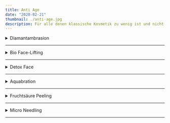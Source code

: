 ```yaml
---
title: Anti Age
date: "2020-02-21"
thumbnail: ./anti-age.jpg
description: Für alle denen klassische Kosmetik zu wenig ist und nicht mit Chirurgie anfangen möchten, kommen Sie zu uns ins Studio! Wir haben abgestimmte Treatments Behandlungen in Verbindung mit apparativer Technik für Sie individuell abgestimmt, mit Soforteffekt.
---
```


<details>
<summary>Diamantambrasion</summary>

Diamantambrasion ist genau das Richtige in der Kosmetik um regelmäßig das Hautrelief zu glätten. Nicht nur verstopfte Poren werden super tief sauber sondern auch neue Unreinheiten werden gleichzeitig vorgebeugt. Diamantambrasion schleift mit kleinen, je nach Areal passenden, Diamant-Köpfchen in unterschiedlichen Stärken. Dabei werden Hautschüppchen sanft abgetragen und durch ein Vakuum in einen Filter gesammelt. Dadurch sehen Sie sogar optisch wie sauber Ihre Haut wird! Pure schöne Haut, ohne Einschränkung und ganzjährig anzuwenden. Wunderbar auch zur Narbenbehandlung einsetzbar.

##### Preis: 69€

</details>

---

<details>
<summary>Bio Face-Lifting</summary>

Gesichtsstraffung rein biologisch

Straffungs-Konzept für Gesicht, Hals und Dekolleté. Eine Maskenmixtur aus konzentrierten Biostoffen entfaltet glättende Wirksamkeit, saugt verbrauchte Fette und Ablagerungen aus den Poren und aktiviert die Lymphe. Die Durchblutung und Feuchtigkeitszirkulation wird angeregt. Während die Maske arbeitet, können Sie abschalten und sich bereits auf das Ergebnis freuen. Das zeigt sich nämlich bereits nach der ersten Behandlung. Anschließend werden Linien, Fältchen, Falten befüllt.

Je nach Hautzustand und Alter mit Hyaluron, Collagen, Elastin, Peptiden, Aloe Vera. Das Resultat: Falten werden gemildert und das gesamte Hautbild wird verbessert, feiner und wirkt praller.

##### Preis: 89€

</details>

---

<details>
<summary>Detox Face</summary>

Unreine Haut, verstopfte Poren, welker Teint?

Nichts wirkt erotischer, als eine reine schöne Haut. Wenn der Teint strahlend und fein ist, wirkt das Gesicht jünger. Zuerst werden giftbindende Beauty-Ceuticals in das Gewebe geschickt. Anschließend ziehen Magnetkräfte belastende Stoffe aus der Haut. Gleichzeitig aktiviert die sanfte Magnetmassage die Lymphe, sodass weitere Ablagerungen, Säuren und Schadstoffe über den Lymphfluss abdrainiert werden können. Durch die Behandlung wird das Bindegewebe weicher, die Konturen fester, straffer und jünger.

Eine hochkarätige Mineralien-Maske fixiert Unreinheiten Verhornungen, Ablagerungen und saugt alles auf. Nach kurzer Einwirkzeit zieht ein Magnet alles aus dem Gesicht.

##### Preis: 59€

</details>

---

<details>
<summary>Aquabration</summary>

Intensive Schälung mit sanfter Wasserkraft

Fühlt sich Ihre Haut manchmal rau und uneben an?
Entdecken Sie immer öfter Unebenheiten, Grauschleier oder trockene Stellen im Gesicht?
Dann lassen Sie Ihr Hautbild einmal von Unreinheiten befreien.
Während Sie relaxen, klärt und säubert Aquabration, ähnlich einem Dampfstrahler, den Teint. Sehr angenehm – ohne reizende Kristalle und ohne Sand. Alles, was stört kommt runter: Ablagerungen, Verhornungen, Verkrustungen, Unreinheiten.
Äußerst wirksam auch bei empfindlicher Haut.

Ohne Sand.
Ohne Kristalle.
Ohne Chemikalien.

Das Ergebnis überzeugt: <br>
Ebenmäßige Glätte von Hals und Gesicht.
Die gründliche Haut“schälung“ dient als Hautvorbereitung und verbessert Behandlungsresultate von Mesolift, Ultraschall und weiteren Anti-Aging-Behandlungen.

Aquabration gegen Fältchen – eine Gesichtsbehandlung mit Soforteffekt.

##### Preis: 89€ <br>

inkl. anitTox 120€

</details>

---

<details>
<summary>Fruchtsäure Peeling</summary>

Wie der Name schon sagt, Fruchtsäure ist Säure aus Früchten. Also ein natürlicher Wirkstoff, der z.B. in Äpfeln, Zitronen oder Oliven, aber auch in Milch oder Zuckerrohr zu finden ist. Fruchtsäurebehandlungen wählen wir zwischen drei Unterschiedlichen Fruchtsäurestärken, um perfekt zu Deiner Haut passende Stärke wählen zu können und für deine Haut das beste Ergebnis zu erzielen.

##### Preis: Behandlung und Preise nach Absprache / Hautzustand

</details>

---

<details>
<summary>Micro Needling</summary>

Das Microneedling ist ein Verfahren, bei dem die körpereigene Regeneration, zu einem schöneren, strafferen und ebenmäßigeren Hautbild verhilft.

Mit der Hilfe von sehr kleinen und feinen Nadeln werden in die Haut winzige Kanäle gestochen. Diese kleinen Verletzungen werden vom Körper als Schädigungen wahrgenommen und es werden körpereigene „Maßnahmen zur Heilung“ eingeleitet. Die winzigen Verletzungen werden mit hauteigenen „Bausteinen“ verschlossen. Durch das vom eigenen Körper eingesetzte Kollagen und durch Hyaluronsäure wirkt die Wundheilung regenerierend auf das Hautbild. Die winzigen Verletzungen in der Hautoberfläche ermöglichen es, dass Cremes besser aufgenommen werden können und direkt in die Haut eindringen.

Eine Behandlung durch Microneedling ist nahezu schmerzfrei. Es werden Rötungen nach der Ausführung auftreten. Diese zeugen von der starken Wirkung die Microneedling in der Haut erzeugt. Die Durchblutung steigt rasant an, damit die körpereigenen Bausteine an die Hautoberfläche gelangen, an denen das Microneedling eingesetzt wurde. Der körpereigene Heilungsprozess ist somit entfacht. Die Rötung vergeht innerhalb kurzer Zeit, in seltenen Fällen kann sie bis zu vier Tage andauern.

Durch die Verletzungen werden Wachstumsfaktoren freigesetzt. Durch die Zellerneuerung und elastischen Baustoffen wird die Haut nach der Behandlung straffer und glatter. In mehreren wissenschaftlichen Studien ist die Wirksamkeit des Microneedling belegt und bewiesen worden. Die Untersuchungen des behandelten Gewebes ergaben, dass die neu gebildeten Zellen in der Haut eine Straffung bewirken. Nach einer Behandlung durch Microneedling sollten der Haut zwei Tage ruhe gegönnt werden.

##### Preis: Behandlung und Preise nach Absprache / Hautzustand

</details>

---
